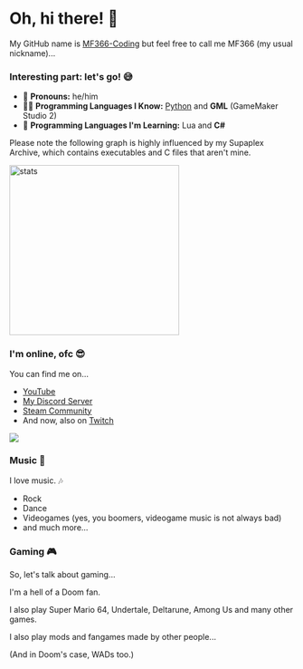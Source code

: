 # Oh, hi there! 👋
My GitHub name is [MF366-Coding](https://mf366-coding.github.io) but feel free to call me MF366 (my usual nickname)...

### Interesting part: let's go! 😅
* 👨 __Pronouns:__ he/him
* 👨‍💻 __Programming Languages I Know:__ [Python](https://python.org) and **GML** (GameMaker Studio 2)
* 🤔 __Programming Languages I'm Learning:__ Lua and **C#**

Please note the following graph is highly influenced by my Supaplex Archive, which contains executables and C files that aren't mine.

<img alt="stats" height="300em" src="https://github-readme-stats.vercel.app/api/top-langs/?username=MF366-Coding&layout=compact&langs_count=7&theme=tokyonight">
  
### I'm online, ofc 😎
You can find me on...
* [YouTube](https://youtube.com/@mf_366)
* [My Discord Server](https://discord.gg/pTfkr24p8M)
* [Steam Community](https://steamcommunity.com/profiles/76561199465872463)
* And now, also on [Twitch](https://twitch.tv/real_mf366)

<a href="https://www.buymeacoffee.com/mf366"><img src="https://img.buymeacoffee.com/button-api/?text=Buy me a book&emoji=📖&slug=mf366&button_colour=FFDD00&font_colour=000000&font_family=Lato&outline_colour=000000&coffee_colour=ffffff" /></a>

### Music 🎵
I love music. 🎶

* Rock
* Dance
* Videogames (yes, you boomers, videogame music is not always bad)
* and much more...

### Gaming 🎮
So, let's talk about gaming...

I'm a hell of a Doom fan. 

I also play Super Mario 64, Undertale, Deltarune, Among Us and many other games. 

I also play mods and fangames made by other people...

(And in Doom's case, WADs too.)
  
<!--
**MF366-Coding/MF366-Coding** is a ✨ _special_ ✨ repository because its `README.md` (this file) appears on your GitHub profile.

Here are some ideas to get you started:

- 🔭 I’m currently working on ...
- 🌱 I’m currently learning ...
- 👯 I’m looking to collaborate on ...
- 🤔 I’m looking for help with ...
- 💬 Ask me about ...
- 📫 How to reach me: ...
- 😄 Pronouns: ...
- ⚡ Fun fact: ...
-->
